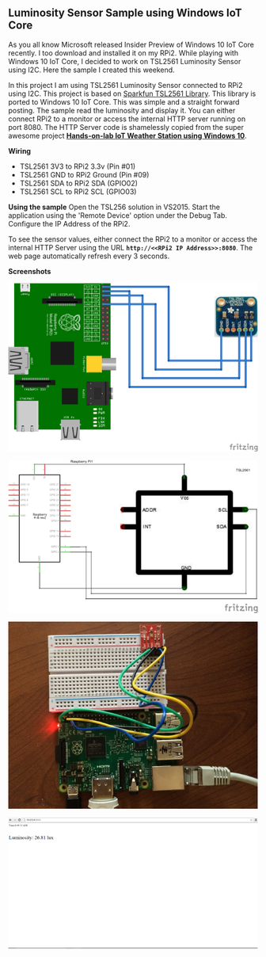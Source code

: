 Luminosity Sensor Sample using Windows IoT Core
----------------------------------------

As you all know Microsoft released Insider Preview of Windows 10 IoT Core recently. I too download and installed it on my RPi2. While playing with Windows 10 IoT Core, I decided to work on TSL2561 Luminosity Sensor using I2C. Here the sample I created this weekend.

In this project I am using TSL2561 Luminosity Sensor connected to RPi2 using I2C. This project is based on [Sparkfun TSL2561 Library](https://github.com/sparkfun/TSL2561_Luminosity_Sensor_BOB). This library is ported to Windows 10 IoT Core. This was simple and a straight forward posting. The sample read the luminosity and display it. You can either connect RPi2 to a monitor or access the internal HTTP server running on port 8080. The HTTP Server code is shamelessly copied from the super awesome project **[Hands-on-lab IoT Weather Station using Windows 10](http://www.hackster.io/windows-iot-maker/build-hands-on-lab-iot-weather-station-using-windows-10)**. 

**Wiring**

 - TSL2561 3V3 to RPi2 3.3v (Pin #01) 
 - TSL2561 GND to RPi2 Ground (Pin #09) 
 - TSL2561 SDA to RPi2 SDA (GPIO02) 
 - TSL2561 SCL to RPi2 SCL (GPIO03)

**Using the sample**
Open the TSL256 solution in VS2015. Start the application using the 'Remote Device' option under the Debug Tab. Configure the IP Address of the RPi2. 

To see the sensor values, either connect the RPi2 to a monitor or access the internal HTTP Server using the URL **`http://<<RPi2 IP Address>>:8080`**. The web page automatically refresh every 3 seconds.

**Screenshots**

![Wiring](https://raw.githubusercontent.com/krvarma/Windows-10-IoT-Core-TSL2561/master/images/W10-TSL2561_bb.png)

![Schematic](https://raw.githubusercontent.com/krvarma/Windows-10-IoT-Core-TSL2561/master/images/W10-TSL2561_schem.png)

![RPi2](https://raw.githubusercontent.com/krvarma/Windows-10-IoT-Core-TSL2561/master/images/IMG_0024.JPG)

![Output](https://raw.githubusercontent.com/krvarma/Windows-10-IoT-Core-TSL2561/master/images/browser.png)